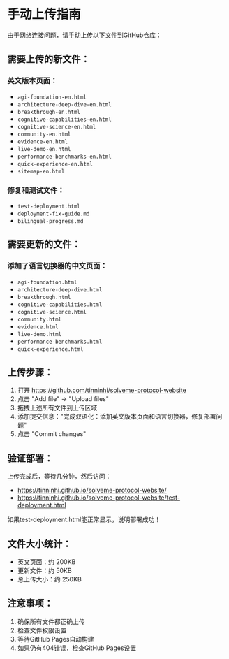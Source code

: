 # 手动上传指南

由于网络连接问题，请手动上传以下文件到GitHub仓库：

## 需要上传的新文件：

### 英文版本页面：
- `agi-foundation-en.html`
- `architecture-deep-dive-en.html`
- `breakthrough-en.html`
- `cognitive-capabilities-en.html`
- `cognitive-science-en.html`
- `community-en.html`
- `evidence-en.html`
- `live-demo-en.html`
- `performance-benchmarks-en.html`
- `quick-experience-en.html`
- `sitemap-en.html`

### 修复和测试文件：
- `test-deployment.html`
- `deployment-fix-guide.md`
- `bilingual-progress.md`

## 需要更新的文件：

### 添加了语言切换器的中文页面：
- `agi-foundation.html`
- `architecture-deep-dive.html`
- `breakthrough.html`
- `cognitive-capabilities.html`
- `cognitive-science.html`
- `community.html`
- `evidence.html`
- `live-demo.html`
- `performance-benchmarks.html`
- `quick-experience.html`

## 上传步骤：

1. 打开 https://github.com/tinninhi/solveme-protocol-website
2. 点击 "Add file" → "Upload files"
3. 拖拽上述所有文件到上传区域
4. 添加提交信息："完成双语化：添加英文版本页面和语言切换器，修复部署问题"
5. 点击 "Commit changes"

## 验证部署：

上传完成后，等待几分钟，然后访问：
- https://tinninhi.github.io/solveme-protocol-website/
- https://tinninhi.github.io/solveme-protocol-website/test-deployment.html

如果test-deployment.html能正常显示，说明部署成功！

## 文件大小统计：

- 英文页面：约 200KB
- 更新文件：约 50KB
- 总上传大小：约 250KB

## 注意事项：

1. 确保所有文件都正确上传
2. 检查文件权限设置
3. 等待GitHub Pages自动构建
4. 如果仍有404错误，检查GitHub Pages设置 